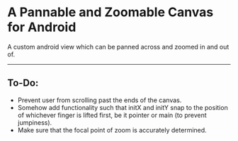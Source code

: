 # A Pannable and Zoomable Canvas for Android
A custom android view which can be panned across and zoomed in and out of.
___________

## To-Do:
* Prevent user from scrolling past the ends of the canvas.
* Somehow add functionality such that initX and initY snap to the position of whichever finger is lifted first, be it pointer or main (to prevent jumpiness).
* Make sure that the focal point of zoom is accurately determined.
